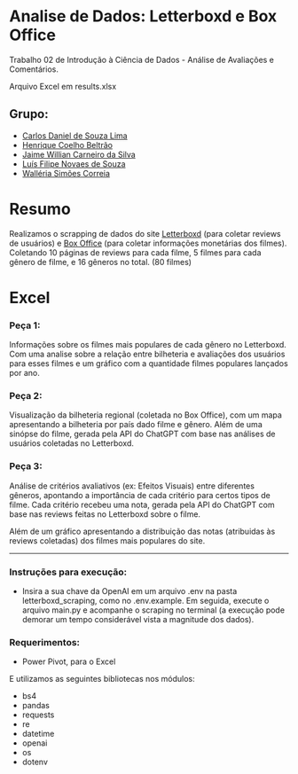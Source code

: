 # Analise de Dados: Letterboxd e Box Office
Trabalho 02 de Introdução à Ciência de Dados - Análise de Avaliações e Comentários.

Arquivo Excel em results.xlsx

## Grupo:
- [Carlos Daniel de Souza Lima](https://github.com/G4me0ver23)
- [Henrique Coelho Beltrão](https://github.com/riqueu)
- [Jaime Willian Carneiro da Silva](https://github.com/JaimeWillianCarneiro)
- [Luís Filipe Novaes de Souza](https://github.com/Filipe-Novaes)
- [Walléria Simões Correia](https://github.com/WalleriaSimoes)

# Resumo

Realizamos o scrapping de dados do site [Letterboxd](https://letterboxd.com/) (para coletar reviews de usuários) e [Box Office](https://www.boxofficemojo.com/) (para coletar informações monetárias dos filmes). Coletando 10 páginas de reviews para cada filme, 5 filmes para cada gênero de filme, e 16 gêneros no total. (80 filmes)

# Excel

### Peça 1:

Informações sobre os filmes mais populares de cada gênero no Letterboxd. Com uma analise sobre a relação entre bilheteria e avaliações dos usuários para esses filmes e um gráfico com a quantidade filmes populares lançados por ano.

### Peça 2:

Visualização da bilheteria regional (coletada no Box Office), com um mapa apresentando a bilheteria por país dado filme e gênero. Além de uma sinópse do filme, gerada pela API do ChatGPT com base nas análises de usuários coletadas no Letterboxd.

### Peça 3:

Análise de critérios avaliativos (ex: Efeitos Visuais) entre diferentes gêneros, apontando a importância de cada critério para certos tipos de filme. Cada critério recebeu uma nota, gerada pela API do ChatGPT com base nas reviews feitas no Letterboxd sobre o filme.

Além de um gráfico apresentando a distribuição das notas (atribuidas às reviews coletadas) dos filmes mais populares do site.


---
### Instruções para execução:

- Insira a sua chave da OpenAI em um arquivo .env na pasta letterboxd_scraping, como no .env.example. Em seguida, execute o arquivo main.py e acompanhe o scraping no terminal (a execução pode demorar um tempo considerável vista a magnitude dos dados).

### Requerimentos:

- Power Pivot, para o Excel

E utilizamos as seguintes bibliotecas nos módulos:
- bs4
- pandas
- requests
- re
- datetime
- openai
- os
- dotenv
